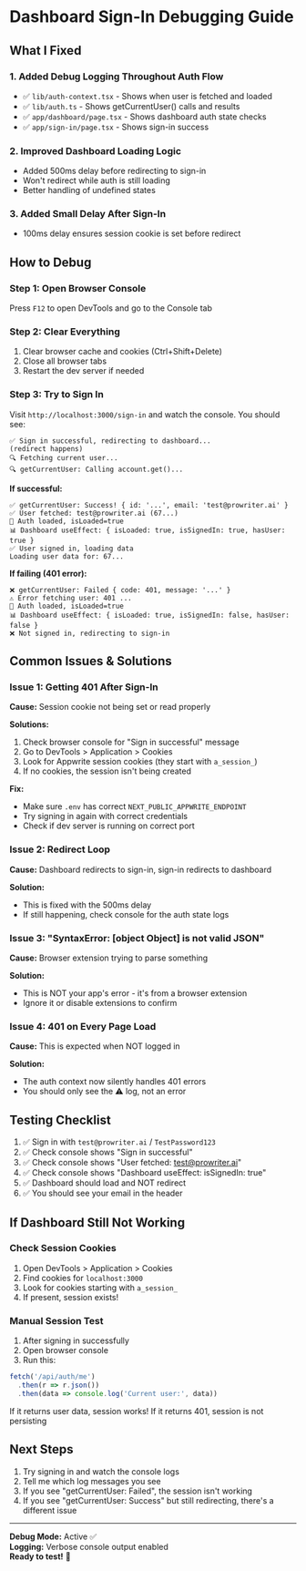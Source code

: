 # Dashboard Sign-In Debugging Guide

## What I Fixed

### 1. Added Debug Logging Throughout Auth Flow
- ✅ `lib/auth-context.tsx` - Shows when user is fetched and loaded
- ✅ `lib/auth.ts` - Shows getCurrentUser() calls and results  
- ✅ `app/dashboard/page.tsx` - Shows dashboard auth state checks
- ✅ `app/sign-in/page.tsx` - Shows sign-in success

### 2. Improved Dashboard Loading Logic
- Added 500ms delay before redirecting to sign-in
- Won't redirect while auth is still loading
- Better handling of undefined states

### 3. Added Small Delay After Sign-In
- 100ms delay ensures session cookie is set before redirect

## How to Debug

### Step 1: Open Browser Console
Press `F12` to open DevTools and go to the Console tab

### Step 2: Clear Everything
1. Clear browser cache and cookies (Ctrl+Shift+Delete)
2. Close all browser tabs
3. Restart the dev server if needed

### Step 3: Try to Sign In

Visit `http://localhost:3000/sign-in` and watch the console. You should see:

```
✅ Sign in successful, redirecting to dashboard...
(redirect happens)
🔍 Fetching current user...
🔍 getCurrentUser: Calling account.get()...
```

**If successful:**
```
✅ getCurrentUser: Success! { id: '...', email: 'test@prowriter.ai' }
✅ User fetched: test@prowriter.ai (67...)
🏁 Auth loaded, isLoaded=true
📊 Dashboard useEffect: { isLoaded: true, isSignedIn: true, hasUser: true }
✅ User signed in, loading data
Loading user data for: 67...
```

**If failing (401 error):**
```
❌ getCurrentUser: Failed { code: 401, message: '...' }
⚠️ Error fetching user: 401 ...
🏁 Auth loaded, isLoaded=true
📊 Dashboard useEffect: { isLoaded: true, isSignedIn: false, hasUser: false }
❌ Not signed in, redirecting to sign-in
```

## Common Issues & Solutions

### Issue 1: Getting 401 After Sign-In
**Cause:** Session cookie not being set or read properly

**Solutions:**
1. Check browser console for "Sign in successful" message
2. Go to DevTools > Application > Cookies
3. Look for Appwrite session cookies (they start with `a_session_`)
4. If no cookies, the session isn't being created

**Fix:**
- Make sure `.env` has correct `NEXT_PUBLIC_APPWRITE_ENDPOINT`
- Try signing in again with correct credentials
- Check if dev server is running on correct port

### Issue 2: Redirect Loop
**Cause:** Dashboard redirects to sign-in, sign-in redirects to dashboard

**Solution:**
- This is fixed with the 500ms delay
- If still happening, check console for the auth state logs

### Issue 3: "SyntaxError: [object Object] is not valid JSON"
**Cause:** Browser extension trying to parse something

**Solution:**
- This is NOT your app's error - it's from a browser extension
- Ignore it or disable extensions to confirm

### Issue 4: 401 on Every Page Load
**Cause:** This is expected when NOT logged in

**Solution:**
- The auth context now silently handles 401 errors
- You should only see the ⚠️ log, not an error

## Testing Checklist

1. ✅ Sign in with `test@prowriter.ai` / `TestPassword123`
2. ✅ Check console shows "Sign in successful"
3. ✅ Check console shows "User fetched: test@prowriter.ai"
4. ✅ Check console shows "Dashboard useEffect: isSignedIn: true"
5. ✅ Dashboard should load and NOT redirect
6. ✅ You should see your email in the header

## If Dashboard Still Not Working

### Check Session Cookies
1. Open DevTools > Application > Cookies
2. Find cookies for `localhost:3000`
3. Look for cookies starting with `a_session_`
4. If present, session exists!

### Manual Session Test
1. After signing in successfully
2. Open browser console
3. Run this:
```javascript
fetch('/api/auth/me')
  .then(r => r.json())
  .then(data => console.log('Current user:', data))
```

If it returns user data, session works!
If it returns 401, session is not persisting

## Next Steps

1. Try signing in and watch the console logs
2. Tell me which log messages you see
3. If you see "getCurrentUser: Failed", the session isn't working
4. If you see "getCurrentUser: Success" but still redirecting, there's a different issue

---

**Debug Mode:** Active ✅  
**Logging:** Verbose console output enabled  
**Ready to test!** 🚀
